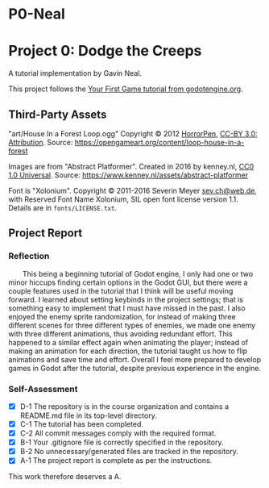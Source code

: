 # P0-Neal
# Project 0: Dodge the Creeps
A tutorial implementation by Gavin Neal.

This project follows the [Your First Game tutorial from
godotengine.org](https://docs.godotengine.org/en/stable/getting_started/first_2d_game/index.html).

## Third-Party Assets

"art/House In a Forest Loop.ogg" Copyright &copy; 2012
[HorrorPen](https://opengameart.org/users/horrorpen), [CC-BY 3.0:
Attribution](http://creativecommons.org/licenses/by/3.0/). Source:
https://opengameart.org/content/loop-house-in-a-forest

Images are from "Abstract Platformer". Created in 2016 by kenney.nl,
[CC0 1.0 Universal](http://creativecommons.org/publicdomain/zero/1.0/). Source:
https://www.kenney.nl/assets/abstract-platformer

Font is "Xolonium". Copyright &copy; 2011-2016 Severin Meyer
<sev.ch@web.de>, with Reserved Font Name Xolonium, SIL open font license
version 1.1. Details are in `fonts/LICENSE.txt`.

## Project Report

### Reflection
&emsp;&emsp;This being a beginning tutorial of Godot engine, I only had one or two minor hiccups finding certain options in the Godot GUI, but there were a couple features used in the tutorial that I think will be useful moving forward. I learned about setting keybinds in the project settings; that is something easy to implement that I must have missed in the past. I also enjoyed the enemy sprite randomization, for instead of making three different scenes for three different types of enemies, we made one enemy with three different animations, thus avoiding redundant effort. This happened to a similar effect again when animating the player; instead of making an animation for each direction, the tutorial taught us how to flip animations and save time and effort. Overall I feel more prepared to develop games in Godot after the tutorial, despite previous experience in the engine.


### Self-Assessment

- [X] D-1 The repository is in the course organization and contains a README.md file in its top-level directory.
- [X] C-1 The tutorial has been completed.
- [X] C-2 All commit messages comply with the required format.
- [X] B-1 Your .gitignore file is correctly specified in the repository.
- [X] B-2 No unnecessary/generated files are tracked in the repository.
- [X] A-1 The project report is complete as per the instructions.

This work therefore deserves a A.
